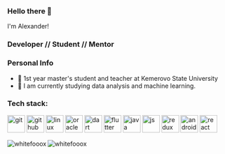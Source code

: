 ### Hello there 👋
I'm Alexander!

### Developer // Student // Mentor
### Personal Info
- 📖 1st year master's student and teacher at Kemerovo State University
- 🤖 I am currently studying data analysis and machine learning.

<h3 align="left">Tech stack:</h3>
<p align="left"> 
    <img src="https://www.vectorlogo.zone/logos/git-scm/git-scm-icon.svg" alt="git" width="40" height="40"/> 
    <img src="https://www.vectorlogo.zone/logos/github/github-tile.svg" alt="github" width="40" height="40"/> 
    <img src="https://www.vectorlogo.zone/logos/linux/linux-icon.svg" alt="linux" width="40" height="40"/> 
    <img src="https://www.vectorlogo.zone/logos/oracle/oracle-icon.svg" alt="oracle" width="40" height="40"/> 
    <img src="https://www.vectorlogo.zone/logos/dartlang/dartlang-icon.svg" alt="dart" width="40" height="40"/> 
    <img src="https://www.vectorlogo.zone/logos/flutterio/flutterio-icon.svg" alt="flutter" width="40" height="40"/> 
    <img src="https://www.vectorlogo.zone/logos/java/java-icon.svg" alt="java" width="40" height="40"/> 
    <img src="https://www.vectorlogo.zone/logos/javascript/javascript-icon.svg" alt="js" width="40" height="40"/> 
    <img src="https://www.vectorlogo.zone/logos/js_redux/js_redux-icon.svg" alt="redux" width="40" height="40"/> 
    <img src="https://www.vectorlogo.zone/logos/android/android-icon.svg" alt="android" width="40" height="40"/> 
    <img src="https://www.vectorlogo.zone/logos/reactjs/reactjs-icon.svg" alt="react" width="40" height="40"/> 
</p>

<img align="left" alt="whitefooox" src="https://github-readme-stats.vercel.app/api?username=whitefooox&show_icons=true&hide_border=true&count_private=true&include_all_commits=true&hide_title=true" />
<img align="left" alt="whitefooox" src="https://github-readme-stats.vercel.app/api/top-langs/?username=whitefooox&layout=compact&hide_border=true&hide_title=true&card_width=200" />
